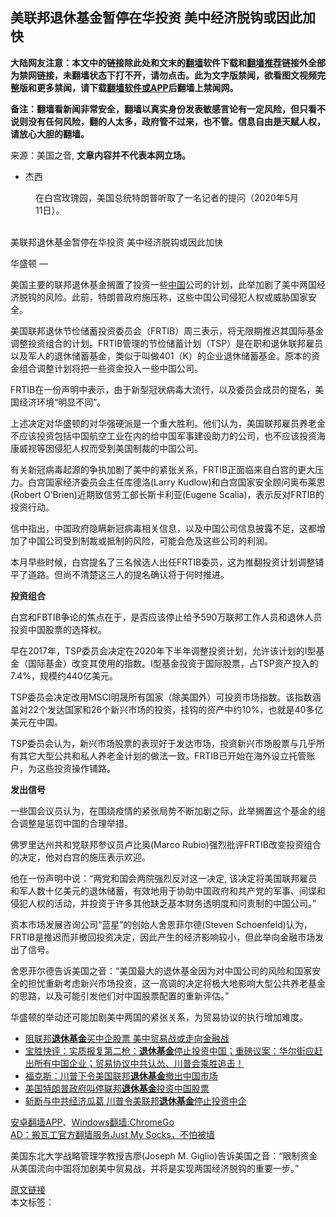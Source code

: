  <h2>美联邦退休基金暂停在华投资 美中经济脱钩或因此加快</h2> <p class="notice"><b>大陆网友注意：本文中的链接除此处和文末的<a href="https://github.com/bannedbook/fanqiang" >翻墙</a>软件下载和<a href="https://github.com/killgcd/justmysocks/blob/master/README.md">翻墙推荐</a>链接外全部为禁网链接，未翻墙状态下打不开，请勿点击。此为文字版禁闻，欲看图文视频完整版和更多禁闻，请下载<a href="https://github.com/bannedbook/fanqiang">翻墙软件或APP</a>后翻墙上禁闻网。</p><p>备注：翻墙看新闻非常安全，翻墙以真实身份发表敏感言论有一定风险，但只看不说则没有任何风险，翻的人太多，政府管不过来，也不管。信息自由是天赋人权，请放心大胆的翻墙。</b></p>  <div class="entry"> <p>来源：美国之音, <strong>文章内容并不代表本网立场。</strong></p> <ul> <li> 杰西 </li> </ul> <figure> <figcaption> <span itemprop="caption" data-cms-inline-wrap="caption" data-cms-inline-text="">在白宫玫瑰园，美国总统特朗普听取了一名记者的提问（2020年5月11日）。</span><br /> </figcaption></figure> <p>&nbsp;<br /> 美联邦退休基金暂停在华投资 美中经济脱钩或因此加快</p> <p><span>华盛顿 —&nbsp;</span></p> <p>美国主要的联邦退休基金搁置了投资一些<span class='wp_keywordlink_affiliate'><a href="https://www.bannedbook.org/" title="中国" target="_blank">中国</a></span>公司的计划，此举加剧了美中两国经济脱钩的风险。此前，特朗普政府施压称，这些中国公司侵犯人权或威胁国家安全。</p> <p>美国联邦退休节俭储蓄投资委员会（FRTIB）周三表示，将无限期推迟其国际基金调整投资组合的计划。FRTIB管理的节俭储蓄计划（TSP）是在职和退休联邦雇员以及军人的退休储蓄基金，类似于叫做401（K）的企业退休储蓄基金。原本的资金组合调整计划将把一些资金投入一些中国公司。</p>  <p>FRTIB在一份声明中表示，由于新型冠状病毒大流行，以及委员会成员的提名，美国经济环境“明显不同”。</p> <p>上述决定对华盛顿的对华强硬派是一个重大胜利。他们认为，美国联邦雇员养老金不应该投资包括中国航空工业在内的给中国军事建设助力的公司，也不应该投资海康威视等因侵犯人权而受到美国制裁的中国公司。</p> <p>有关新冠病毒起源的争执加剧了美中的紧张关系，FRTIB正面临来自白宫的更大压力。白宫国家经济委员会主任库德洛(Larry Kudlow)和白宫国家安全顾问奥布莱恩(Robert O&#8217;Brien)近期致信劳工部长斯卡利亚(Eugene Scalia)，表示反对FRTIB的投资行动。</p> <p>信中指出，中国政府隐瞒新冠病毒相关信息，以及中国公司信息披露不足，这都增加了中国公司受到制裁或抵制的风险，可能会危及这些公司的利润。</p> <p>本月早些时候，白宫提名了三名候选人出任FRTIB委员，这为推翻投资计划调整铺平了道路。但尚不清楚这三人的提名确认将于何时推进。</p>  <p><strong>投资组合</strong></p> <p>白宫和FBTIB争论的焦点在于，是否应该停止给予590万联邦工作人员和退休人员投资中国股票的选择权。</p> <p>早在2017年，TSP委员会决定在2020年下半年调整投资计划，允许该计划的I型基金（国际基金）改变其使用的指数。I型基金投资于国际股票，占TSP资产投入的7.4%，规模约440亿美元。</p> <p>TSP委员会决定改用MSCI明晟所有国家（除美国外）可投资市场指数。该指数涵盖对22个发达国家和26个新兴市场的投资，挂钩的资产中约10%，也就是40多亿美元在中国。</p> <p>TSP委员会认为，新兴市场股票的表现好于发达市场，投资新兴市场股票与几乎所有其它大型公共和私人养老金计划的做法一致。FRTIB已开始在海外设立托管账户，为这些投资操作铺路。</p>  <p><strong>发出信号</strong></p> <p>一些国会议员认为，在围绕疫情的紧张局势不断加剧之际，此举搁置这个基金的组合调整是惩罚中国的合理举措。</p> <p>佛罗里达州共和党联邦参议员卢比奥(Marco Rubio)强烈批评FRTIB改变投资组合的决定，他对白宫的施压表示欢迎。</p> <p>他在一份声明中说：“两党和国会两院强烈反对这一决定, 该决定将美国联邦雇员和军人数十亿美元的退休储蓄，有效地用于协助中国政府和共产党的军事、间谍和侵犯人权的活动，并投资于许多其他缺乏基本财务透明度和问责制的中国公司。”</p> <p>资本市场发展咨询公司“蓝星”的创始人舍恩菲尔德(Steven Schoenfeld)认为，FRTIB是推迟而非撤回投资决定，因此产生的经济影响较小，但此举向金融市场发出了信号。</p>  <p>舍恩菲尔德告诉美国之音：“美国最大的退休基金因为对中国公司的风险和国家安全的担忧重新考虑新兴市场投资，这一高调的决定将极大地影响大型公共养老基金的思路，以及可能引发他们对中国股票配置的重新评估。”</p> <p>华盛顿的举动还可能加剧美中两国的紧张关系，为贸易协议的执行增加难度。</p> <ul class='op-related-articles' title='相关阅读'> <li><a href='https://www.bannedbook.org/bnews/baitai/20200513/1327950.html' target='_blank'>阻联邦<b>退休基金</b>买中企股票 美中贸易战或走向金融战</a></li> <li><a href='https://www.bannedbook.org/bnews/bannedvideo/20200513/1327695.html' target='_blank'>宝胜快评：实质报复第二枪：<b>退休基金</b>停止投资中国；重磅议案：华尔街应赶出所有中国企业；贸易协议中共认怂、川普会乘胜追击！</a></li> <li><a href='https://www.bannedbook.org/bnews/cbnews/20200513/1327484.html' target='_blank'>福克斯：川普下令美国联邦<b>退休基金</b>撤出中国市场</a></li> <li><a href='https://www.bannedbook.org/bnews/headline/20200513/1327470.html' target='_blank'>美国特朗普政府叫停联邦<b>退休基金</b>投资中国股票</a></li> <li><a href='https://www.bannedbook.org/bnews/comments/20200513/1327442.html' target='_blank'>斩断与中共经济瓜葛 川普令美联邦<b>退休基金</b>停止投资中企</a></li> </ul> <div class="texttj"> <a href="https://github.com/bannedbook/fanqiang/wiki/%E7%A6%81%E9%97%BB%E7%BD%91%E5%AE%89%E5%8D%93%E7%BF%BB%E5%A2%99%E6%96%B0%E9%97%BBAPP" target="_blank">安卓翻墙APP</a>、<a href="https://github.com/bannedbook/fanqiang/wiki/Chrome%E4%B8%80%E9%94%AE%E7%BF%BB%E5%A2%99%E5%8C%85" target="_blank">Windows翻墙:ChromeGo</a><br/> <a href="https://github.com/killgcd/justmysocks/blob/master/README.md" target="_blank">AD：搬瓦工官方翻墙服务Just My Socks，不怕被墙</a> </div><p>美国东北大学战略管理学教授吉廖(Joseph M. Giglio)告诉美国之音：“限制资金从美国流向中国将加剧美中贸易战，并将是实现两国经济脱钩的重要一步。”</p><a name='sharetosocial'></a>         <div><a href='https://www.bannedbook.org/bnews/headline/20200514/1328232.html'>原文链接</a></div>  </div><!--END ENTRY--> <div class="postfooter"> <div>本文标签：</div>  </div><!--END POSTFOOTER--> 